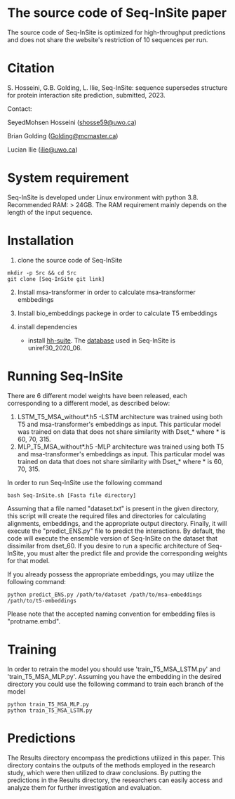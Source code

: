 # The source code of Seq-InSite paper
The source code of Seq-InSite is optimized for high-throughput predictions and does not share the website's restriction of 10 sequences per run.
# Citation
S. Hosseini,  G.B. Golding, L. Ilie, Seq-InSite: sequence supersedes structure for protein interaction site prediction, submitted, 2023.

Contact: 

SeyedMohsen Hosseini (shosse59@uwo.ca)

Brian Golding (Golding@mcmaster.ca)

Lucian Ilie (ilie@uwo.ca)

# System requirement
Seq-InSite is developed under Linux environment with python 3.8.
Recommended RAM: > 24GB. The RAM requirement mainly depends on the length of the input sequence. 

# Installation
1. clone the source code of Seq-InSite
```
mkdir -p Src && cd Src
git clone [Seq-InSite git link]
```
2. Install msa-transformer in order to calculate msa-transformer embbedings

3. Install bio_embeddings packege in order to calculate T5 embeddings

4. install dependencies

 
    - install [hh-suite](https://github.com/soedinglab/hh-suite). The [database](http://gwdu111.gwdg.de/~compbiol/uniclust/2020_06/) used in Seq-InSite is uniref30_2020_06.
 
# Running Seq-InSite
There are 6 different model weights have been released, each corresponding to a different model, as described below: 

1. LSTM_T5_MSA_without*.h5 -LSTM architecture was trained using both T5 and msa-transformer's embeddings as input. This particular model was trained on data that does not share similarity with Dset_* where * is 60, 70, 315.
2. MLP_T5_MSA_without*.h5 -MLP architecture was trained using both T5 and msa-transformer's embeddings as input. This particular model was trained on data that does not share similarity with Dset_* where * is 60, 70, 315.


In order to run Seq-InSite use the following command 
```
bash Seq-InSite.sh [Fasta file directory]
```
Assuming that a file named "dataset.txt" is present in the given directory, this script will create the required files and directories for calculating alignments, embeddings, and the appropriate output directory. Finally, it will execute the "predict_ENS.py" file to predict the interactions. 
By default, the code will execute the ensemble version of Seq-InSite on the dataset that dissimilar from dset_60. If you desire to run a specific architecture of Seq-InSite, you must alter the predict file and provide the corresponding weights for that model.

If you already possess the appropriate embeddings, you may utilize the following command:

```
python predict_ENS.py /path/to/dataset /path/to/msa-embeddings /path/to/t5-embeddings
```
Please note that the accepted naming convention for embedding files is "protname.embd".


# Training
In order to retrain the model you should use 'train_T5_MSA_LSTM.py' and 'train_T5_MSA_MLP.py'. Assuming you have the embedding in the desired directory you could use the following command to train each branch of the model

```
python train_T5_MSA_MLP.py
python train_T5_MSA_LSTM.py
```


# Predictions

The Results directory encompass the predictions utilized in this paper. This directory contains the outputs of the methods employed in the research study, which were then utilized to draw conclusions. By putting the predictions in the Results directory, the researchers can easily access and analyze them for further investigation and evaluation.

